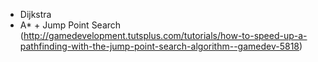 - Dijkstra
- A* + Jump Point Search
  (http://gamedevelopment.tutsplus.com/tutorials/how-to-speed-up-a-pathfinding-with-the-jump-point-search-algorithm--gamedev-5818)
